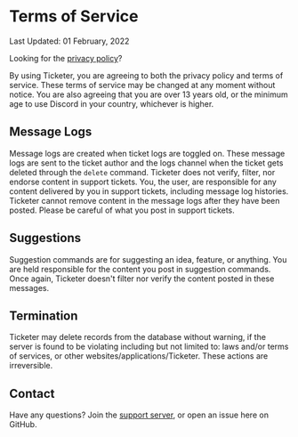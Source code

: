 # Terms of Service

Last Updated: 01 February, 2022

Looking for the [privacy policy](https://github.com/CarelessInternet/Ticketer/blob/main/privacy_policy.md)?

By using Ticketer, you are agreeing to both the privacy policy and terms of service. These terms of service may be changed at any moment without notice. You are also agreeing that you are over 13 years old, or the minimum age to use Discord in your country, whichever is higher.

## Message Logs

Message logs are created when ticket logs are toggled on. These message logs are sent to the ticket author and the logs channel when the ticket gets deleted through the `delete` command. Ticketer does not verify, filter, nor endorse content in support tickets. You, the user, are responsible for any content delivered by you in support tickets, including message log histories. Ticketer cannot remove content in the message logs after they have been posted. Please be careful of what you post in support tickets.

## Suggestions

Suggestion commands are for suggesting an idea, feature, or anything. You are held responsible for the content you post in suggestion commands. Once again, Ticketer doesn't filter nor verify the content posted in these messages.

## Termination

Ticketer may delete records from the database without warning, if the server is found to be violating including but not limited to: laws and/or terms of services, or other websites/applications/Ticketer. These actions are irreversible.

## Contact

Have any questions? Join the [support server](https://discord.gg/kswKHpJeqC), or open an issue here on GitHub.
